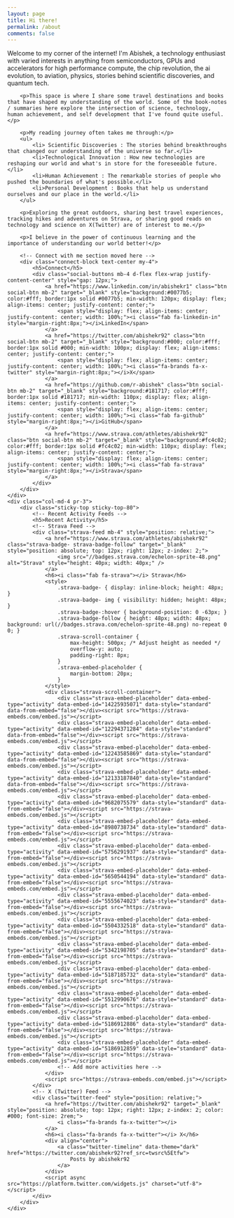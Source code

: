 ```yaml
---
layout: page
title: Hi there!
permalink: /about
comments: false
---
```


<div class="row justify-content-between">
    <div class="col-md-8 pr-5">
        <p>Welcome to my corner of the internet! I'm Abishek, a technology enthusiast with varied interests in anything from semiconductors, GPUs and accelerators for high performance compute, the chip revolution, the ai evolution, to aviation, physics, stories behind scientific discoveries, and quantum tech.</p>

        <p>This space is where I share some travel destinations and books that have shaped my understanding of the world. Some of the book-notes / summaries here explore the intersection of science, technology, human achievement, and self development that I've found quite useful.</p>

        <p>My reading journey often takes me through:</p>
        <ul>
            <li> Scientific Discoveries : The stories behind breakthroughs that changed our understanding of the universe so far.</li>
            <li>Technological Innovation : How new technologies are reshaping our world and what's in store for the foreseeable future.</li>
            <li>Human Achievement : The remarkable stories of people who pushed the boundaries of what's possible.</li>
            <li>Personal Development : Books that help us understand ourselves and our place in the world.</li>
        </ul>

        <p>Exploring the great outdoors, sharing best travel experiences, tracking hikes and adventures on Strava, or sharing good reads on technology and science on X(Twitter) are of interest to me.</p>

        <p>I believe in the power of continuous learning and the importance of understanding our world better!</p>

        <!-- Connect with me section moved here -->
        <div class="connect-block text-center my-4">
            <h5>Connect</h5>
            <div class="social-buttons mb-4 d-flex flex-wrap justify-content-center" style="gap: 12px;">
                <a href="https://www.linkedin.com/in/abishekr1" class="btn social-btn mb-2" target="_blank" style="background:#0077b5; color:#fff; border:1px solid #0077b5; min-width: 120px; display: flex; align-items: center; justify-content: center;">
                    <span style="display: flex; align-items: center; justify-content: center; width: 100%;"><i class="fab fa-linkedin-in" style="margin-right:8px;"></i>LinkedIn</span>
                </a>
                <a href="https://twitter.com/abishekr92" class="btn social-btn mb-2" target="_blank" style="background:#000; color:#fff; border:1px solid #000; min-width: 100px; display: flex; align-items: center; justify-content: center;">
                    <span style="display: flex; align-items: center; justify-content: center; width: 100%;"><i class="fa-brands fa-x-twitter" style="margin-right:8px;"></i>X</span>
                </a>
                <a href="https://github.com/r-abishek" class="btn social-btn mb-2" target="_blank" style="background:#181717; color:#fff; border:1px solid #181717; min-width: 110px; display: flex; align-items: center; justify-content: center;">
                    <span style="display: flex; align-items: center; justify-content: center; width: 100%;"><i class="fab fa-github" style="margin-right:8px;"></i>GitHub</span>
                </a>
                <a href="https://www.strava.com/athletes/abishekr92" class="btn social-btn mb-2" target="_blank" style="background:#fc4c02; color:#fff; border:1px solid #fc4c02; min-width: 110px; display: flex; align-items: center; justify-content: center;">
                    <span style="display: flex; align-items: center; justify-content: center; width: 100%;"><i class="fab fa-strava" style="margin-right:8px;"></i>Strava</span>
                </a>
            </div>
        </div>
    </div>
    <div class="col-md-4 pr-3">
        <div class="sticky-top sticky-top-80">
            <!-- Recent Activity Feeds -->
            <h5>Recent Activity</h5>
            <!-- Strava Feed -->
            <div class="strava-feed mb-4" style="position: relative;">
                <a href="https://www.strava.com/athletes/abishekr92" class="strava-badge- strava-badge-follow" target="_blank" style="position: absolute; top: 12px; right: 12px; z-index: 2;">
                    <img src="//badges.strava.com/echelon-sprite-48.png" alt="Strava" style="height: 40px; width: 40px;" />
                </a>
                <h6><i class="fab fa-strava"></i> Strava</h6>
                <style>
                    .strava-badge- { display: inline-block; height: 48px; }
                    .strava-badge- img { visibility: hidden; height: 48px; }
                    .strava-badge-:hover { background-position: 0 -63px; }
                    .strava-badge-follow { height: 48px; width: 48px; background: url(//badges.strava.com/echelon-sprite-48.png) no-repeat 0 0; }
                    .strava-scroll-container {
                        max-height: 500px; /* Adjust height as needed */
                        overflow-y: auto;
                        padding-right: 8px;
                    }
                    .strava-embed-placeholder {
                        margin-bottom: 20px;
                    }
                </style>
                <div class="strava-scroll-container">
                    <div class="strava-embed-placeholder" data-embed-type="activity" data-embed-id="14225935071" data-style="standard" data-from-embed="false"></div><script src="https://strava-embeds.com/embed.js"></script>
                    <div class="strava-embed-placeholder" data-embed-type="activity" data-embed-id="12294371284" data-style="standard" data-from-embed="false"></div><script src="https://strava-embeds.com/embed.js"></script>
                    <div class="strava-embed-placeholder" data-embed-type="activity" data-embed-id="12243585869" data-style="standard" data-from-embed="false"></div><script src="https://strava-embeds.com/embed.js"></script>
                    <div class="strava-embed-placeholder" data-embed-type="activity" data-embed-id="12133187840" data-style="standard" data-from-embed="false"></div><script src="https://strava-embeds.com/embed.js"></script>
                    <div class="strava-embed-placeholder" data-embed-type="activity" data-embed-id="9682075579" data-style="standard" data-from-embed="false"></div><script src="https://strava-embeds.com/embed.js"></script>
                    <div class="strava-embed-placeholder" data-embed-type="activity" data-embed-id="8980738734" data-style="standard" data-from-embed="false"></div><script src="https://strava-embeds.com/embed.js"></script>
                    <div class="strava-embed-placeholder" data-embed-type="activity" data-embed-id="5756291937" data-style="standard" data-from-embed="false"></div><script src="https://strava-embeds.com/embed.js"></script>
                    <div class="strava-embed-placeholder" data-embed-type="activity" data-embed-id="5650544194" data-style="standard" data-from-embed="false"></div><script src="https://strava-embeds.com/embed.js"></script>
                    <div class="strava-embed-placeholder" data-embed-type="activity" data-embed-id="5555674023" data-style="standard" data-from-embed="false"></div><script src="https://strava-embeds.com/embed.js"></script>
                    <div class="strava-embed-placeholder" data-embed-type="activity" data-embed-id="5504332518" data-style="standard" data-from-embed="false"></div><script src="https://strava-embeds.com/embed.js"></script>
                    <div class="strava-embed-placeholder" data-embed-type="activity" data-embed-id="5342198705" data-style="standard" data-from-embed="false"></div><script src="https://strava-embeds.com/embed.js"></script>
                    <div class="strava-embed-placeholder" data-embed-type="activity" data-embed-id="5187185732" data-style="standard" data-from-embed="false"></div><script src="https://strava-embeds.com/embed.js"></script>
                    <div class="strava-embed-placeholder" data-embed-type="activity" data-embed-id="5512990676" data-style="standard" data-from-embed="false"></div><script src="https://strava-embeds.com/embed.js"></script>
                    <div class="strava-embed-placeholder" data-embed-type="activity" data-embed-id="5186912886" data-style="standard" data-from-embed="false"></div><script src="https://strava-embeds.com/embed.js"></script>
                    <div class="strava-embed-placeholder" data-embed-type="activity" data-embed-id="5186912859" data-style="standard" data-from-embed="false"></div><script src="https://strava-embeds.com/embed.js"></script>
                    <!-- Add more activities here -->
                </div>
                <script src="https://strava-embeds.com/embed.js"></script>
            </div>
            <!-- X (Twitter) Feed -->
            <div class="twitter-feed" style="position: relative;">
                <a href="https://twitter.com/abishekr92" target="_blank" style="position: absolute; top: 12px; right: 12px; z-index: 2; color: #000; font-size: 2rem;">
                    <i class="fa-brands fa-x-twitter"></i>
                </a>
                <h6><i class="fa-brands fa-x-twitter"></i> X</h6>
                <div align="center">
                    <a class="twitter-timeline" data-theme="dark" href="https://twitter.com/abishekr92?ref_src=twsrc%5Etfw">
                        Posts by abishekr92
                    </a>
                </div>
                <script async src="https://platform.twitter.com/widgets.js" charset="utf-8"></script>
            </div>
        </div>
    </div>
</div>

<!-- Add Font Awesome for icons -->
<link rel="stylesheet" href="https://cdnjs.cloudflare.com/ajax/libs/font-awesome/5.15.4/css/all.min.css">

<!-- Custom CSS for social buttons -->
<!-- Removed inline CSS as it is now in screen.css -->
